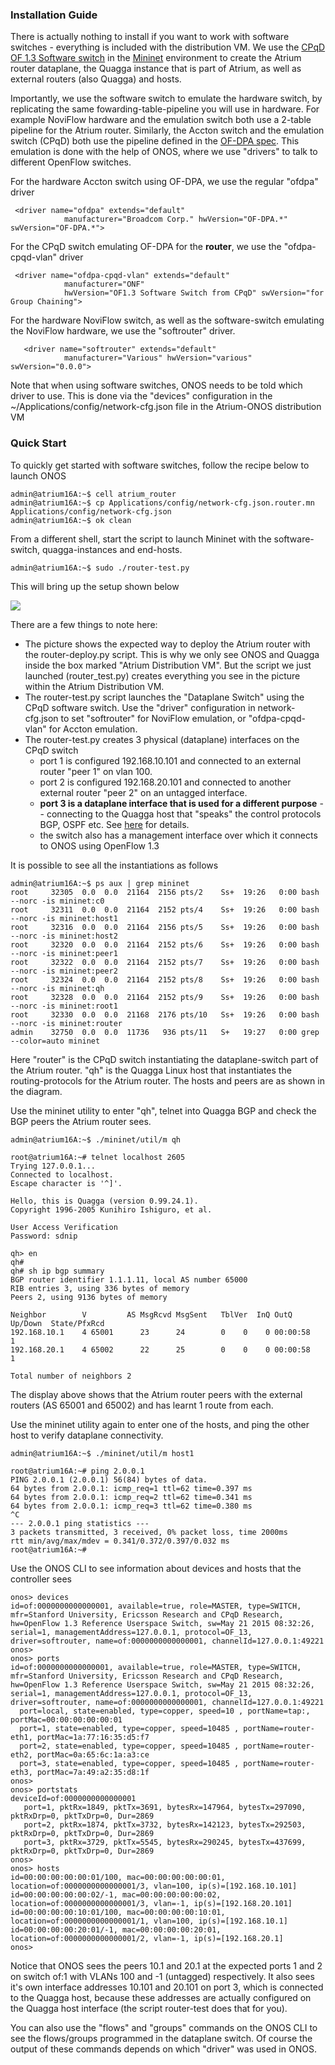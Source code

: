 ### Installation Guide

There is actually nothing to install if you want to work with software switches - everything is included with the distribution VM. We use the [CPqD OF 1.3 Software switch](https://github.com/CPqD/ofsoftswitch13) in the [Mininet](http://mininet.org/) environment to create the Atrium router dataplane, the Quagga instance that is part of Atrium, as well as external routers (also Quagga) and hosts.

Importantly, we use the software switch to emulate the hardware switch, by replicating the same fowarding-table-pipeline  you will use in hardware. For example NoviFlow hardware and the emulation switch both use a 2-table pipeline for the Atrium router. Similarly, the Accton switch and the emulation switch (CPqD) both use the pipeline defined in the [OF-DPA spec](https://github.com/Broadcom-Switch/of-dpa/tree/master/OF-DPA-2.0). This emulation is done with the help of ONOS, where we use "drivers" to talk to different OpenFlow switches.

For the hardware Accton switch using OF-DPA, we use the regular "ofdpa" driver

     <driver name="ofdpa" extends="default"
                manufacturer="Broadcom Corp." hwVersion="OF-DPA.*" swVersion="OF-DPA.*">

For the CPqD switch emulating OF-DPA for the **router**, we use the "ofdpa-cpqd-vlan" driver

     <driver name="ofdpa-cpqd-vlan" extends="default"
                manufacturer="ONF"
                hwVersion="OF1.3 Software Switch from CPqD" swVersion="for Group Chaining">
      
For the hardware NoviFlow switch, as well as the software-switch emulating the NoviFlow hardware, we use the "softrouter" driver.

       <driver name="softrouter" extends="default"
                manufacturer="Various" hwVersion="various" swVersion="0.0.0">


  
Note that when using software switches, ONOS needs to be told which driver to use. This is done via the "devices" configuration in the ~/Applications/config/network-cfg.json file in the Atrium-ONOS distribution VM

### Quick Start

To quickly get started with software switches, follow the recipe below to launch ONOS

    admin@atrium16A:~$ cell atrium_router
    admin@atrium16A:~$ cp Applications/config/network-cfg.json.router.mn Applications/config/network-cfg.json
    admin@atrium16A:~$ ok clean

From a different shell, start the script to launch Mininet with the software-switch, quagga-instances and end-hosts. 


    admin@atrium16A:~$ sudo ./router-test.py

This will bring up the setup shown below

![](https://github.com/onfsdn/atrium-docs/blob/master/16A/ONOS/pics/topoR.png)

There are a few things to note here:
* The picture shows the expected way to deploy the Atrium router with the router-deploy.py script. This is why we only see ONOS and Quagga inside the box marked "Atrium Distribution VM". But the script we just launched (router_test.py) creates everything you see in the picture within the Atrium  Distribution VM.
* The router-test.py script launches the "Dataplane Switch" using the CPqD software switch. Use the "driver" configuration in network-cfg.json to set "softrouter" for NoviFlow emulation, or "ofdpa-cpqd-vlan" for Accton emulation.
* The router-test.py creates 3 physical (dataplane) interfaces on the CPqD switch
    * port 1 is configured 192.168.10.101 and connected to an external router "peer 1" on vlan 100.
    * port 2 is configured 192.168.20.101 and connected to another external router "peer 2" on an untagged interface.
    * **port 3 is a dataplane interface that is used for a different purpose** -- connecting to the Quagga host that "speaks" the control protocols BGP, OSPF etc. See [here](https://github.com/onfsdn/atrium-docs/wiki/Hardware-Install-ONOS-Router-16A#special-requirements-for-hardware-switches) for details.
    * the switch also has a management interface over which it connects to ONOS using OpenFlow 1.3

It is possible to see all the instantiations as follows

    admin@atrium16A:~$ ps aux | grep mininet
    root     32305  0.0  0.0  21164  2156 pts/2    Ss+  19:26   0:00 bash --norc -is mininet:c0
    root     32311  0.0  0.0  21164  2152 pts/4    Ss+  19:26   0:00 bash --norc -is mininet:host1
    root     32316  0.0  0.0  21164  2156 pts/5    Ss+  19:26   0:00 bash --norc -is mininet:host2
    root     32320  0.0  0.0  21164  2152 pts/6    Ss+  19:26   0:00 bash --norc -is mininet:peer1
    root     32322  0.0  0.0  21164  2152 pts/7    Ss+  19:26   0:00 bash --norc -is mininet:peer2
    root     32324  0.0  0.0  21164  2152 pts/8    Ss+  19:26   0:00 bash --norc -is mininet:qh
    root     32328  0.0  0.0  21164  2152 pts/9    Ss+  19:26   0:00 bash --norc -is mininet:root1
    root     32330  0.0  0.0  21168  2176 pts/10   Ss+  19:26   0:00 bash --norc -is mininet:router
    admin    32750  0.0  0.0  11736   936 pts/11   S+   19:27   0:00 grep --color=auto mininet

Here "router" is the CPqD switch instantiating the dataplane-switch part of the Atrium router. "qh" is the Quagga Linux host that instantiates the routing-protocols for the Atrium router. The hosts and peers are as shown in the diagram.

Use the mininet utility to enter "qh", telnet into Quagga BGP and check the BGP peers the Atrium router sees.

    admin@atrium16A:~$ ./mininet/util/m qh
    
    root@atrium16A:~# telnet localhost 2605
    Trying 127.0.0.1...
    Connected to localhost.
    Escape character is '^]'.
    
    Hello, this is Quagga (version 0.99.24.1).
    Copyright 1996-2005 Kunihiro Ishiguro, et al.

    User Access Verification
    Password: sdnip 

    qh> en
    qh# 
    qh# sh ip bgp summary 
    BGP router identifier 1.1.1.11, local AS number 65000
    RIB entries 3, using 336 bytes of memory
    Peers 2, using 9136 bytes of memory

    Neighbor        V         AS MsgRcvd MsgSent   TblVer  InQ OutQ Up/Down  State/PfxRcd
    192.168.10.1    4 65001      23      24        0    0    0 00:00:58        1
    192.168.20.1    4 65002      22      25        0    0    0 00:00:58        1

    Total number of neighbors 2

The display above shows that the Atrium router peers with the external routers (AS 65001 and 65002) and has learnt 1  route from each. 

Use the mininet utility again to enter one of the hosts, and ping the other host to verify dataplane connectivity.

    admin@atrium16A:~$ ./mininet/util/m host1

    root@atrium16A:~# ping 2.0.0.1
    PING 2.0.0.1 (2.0.0.1) 56(84) bytes of data.
    64 bytes from 2.0.0.1: icmp_req=1 ttl=62 time=0.397 ms
    64 bytes from 2.0.0.1: icmp_req=2 ttl=62 time=0.341 ms
    64 bytes from 2.0.0.1: icmp_req=3 ttl=62 time=0.380 ms
    ^C
    --- 2.0.0.1 ping statistics ---
    3 packets transmitted, 3 received, 0% packet loss, time 2000ms
    rtt min/avg/max/mdev = 0.341/0.372/0.397/0.032 ms
    root@atrium16A:~# 

Use the ONOS CLI to see information about devices and hosts that the controller sees

    onos> devices
    id=of:0000000000000001, available=true, role=MASTER, type=SWITCH, mfr=Stanford University, Ericsson Research and CPqD Research, hw=OpenFlow 1.3 Reference Userspace Switch, sw=May 21 2015 08:32:26, serial=1, managementAddress=127.0.0.1, protocol=OF_13, driver=softrouter, name=of:0000000000000001, channelId=127.0.0.1:49221
    onos> 
    onos> ports
    id=of:0000000000000001, available=true, role=MASTER, type=SWITCH, mfr=Stanford University, Ericsson Research and CPqD Research, hw=OpenFlow 1.3 Reference Userspace Switch, sw=May 21 2015 08:32:26, serial=1, managementAddress=127.0.0.1, protocol=OF_13, driver=softrouter, name=of:0000000000000001, channelId=127.0.0.1:49221
      port=local, state=enabled, type=copper, speed=10 , portName=tap:, portMac=00:00:00:00:00:01
      port=1, state=enabled, type=copper, speed=10485 , portName=router-eth1, portMac=1a:77:16:35:d5:f7
      port=2, state=enabled, type=copper, speed=10485 , portName=router-eth2, portMac=0a:65:6c:1a:a3:ce
      port=3, state=enabled, type=copper, speed=10485 , portName=router-eth3, portMac=7a:49:a2:35:d8:1f
    onos> 
    onos> portstats
    deviceId=of:0000000000000001
       port=1, pktRx=1849, pktTx=3691, bytesRx=147964, bytesTx=297090, pktRxDrp=0, pktTxDrp=0, Dur=2869
       port=2, pktRx=1874, pktTx=3732, bytesRx=142123, bytesTx=292503, pktRxDrp=0, pktTxDrp=0, Dur=2869
       port=3, pktRx=3729, pktTx=5545, bytesRx=290245, bytesTx=437699, pktRxDrp=0, pktTxDrp=0, Dur=2869
    onos> 
    onos> hosts
    id=00:00:00:00:00:01/100, mac=00:00:00:00:00:01, location=of:0000000000000001/3, vlan=100, ip(s)=[192.168.10.101]
    id=00:00:00:00:00:02/-1, mac=00:00:00:00:00:02, location=of:0000000000000001/3, vlan=-1, ip(s)=[192.168.20.101]
    id=00:00:00:00:10:01/100, mac=00:00:00:00:10:01, location=of:0000000000000001/1, vlan=100, ip(s)=[192.168.10.1]
    id=00:00:00:00:20:01/-1, mac=00:00:00:00:20:01, location=of:0000000000000001/2, vlan=-1, ip(s)=[192.168.20.1]
    onos> 

Notice that ONOS sees the peers 10.1 and 20.1 at the expected ports 1 and 2 on switch of:1 with VLANs 100 and -1 (untagged) respectively. It also sees it's own interface addresses 10.101 and 20.101 on port 3, which is connected to the Quagga host, because these addresses are actually configured on the Quagga host interface (the script router-test does that for you). 

You can also use the "flows" and "groups" commands on the ONOS CLI to see the flows/groups programmed in the dataplane switch. Of course the output of these commands depends on which "driver" was used in ONOS.